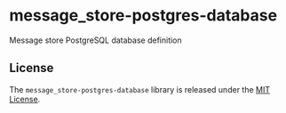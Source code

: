 # message_store-postgres-database

Message store PostgreSQL database definition

## License

The `message_store-postgres-database` library is released under the [MIT License](https://github.com/eventide-project/message-store-postgres-database/blob/master/MIT-License.txt).
